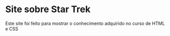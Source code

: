 # Site sobre Star Trek
Este site foi feito para mostrar o conhecimento adquirido no curso de HTML e CSS

